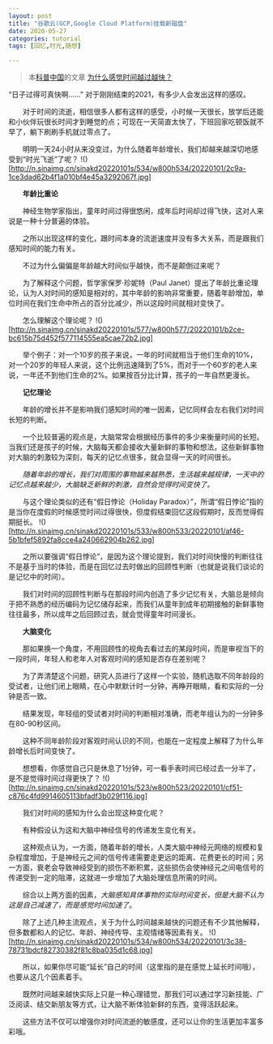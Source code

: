 ```yaml
---
layout: post
title: "谷歌云(GCP,Google Cloud Platform)挂载新磁盘"
date: 2020-05-27
categories: tutorial
tags: [回忆,时光,随想]

---
```

> 本[科普中国](http://k.sina.com.cn/mediaDocList.d.html?uid=5104880035)的文章 [为什么感觉时间越过越快？](http://k.sina.com.cn/article_5104880035_1304649a30190140tq.html)

“日子过得可真快啊……” 对于刚刚结束的2021，有多少人会发出这样的感叹。

　　对于时间的流逝，相信很多人都有这样的感受，小时候一天很长，放学后还能和小伙伴玩很长时间才到睡觉的点；可现在一天简直太快了，下班回家吃顿饭就不早了，躺下刷刷手机就过零点了。

　　明明一天24小时从来没变过，为什么随着年龄增长，我们却越来越深切地感受到“时光飞逝”了呢？
!()[http://n.sinaimg.cn/sinakd20220101s/534/w800h534/20220101/2c9a-1ce3dad62b4f1a010bf4e45a3292067f.jpg]

　　**年龄比重论** 

　　神经生物学家指出，童年时间过得很悠闲，成年后时间却过得飞快，这对人来说是一种十分普遍的体验。

　　之所以出现这样的变化，跟时间本身的流逝速度并没有多大关系，而是跟我们感知时间的能力有关。

　　不过为什么偏偏是年龄越大时间似乎越快，而不是颠倒过来呢？

　　为了解释这个问题，哲学家保罗·珍妮特（Paul Janet）提出了年龄比重论理论，认为人对时间的感知是相对的，其中年龄的影响非常重要，随着年龄增加，单位时间在我们生命中所占的百分比减少，所以这段时间就相对变快了。

　　怎么理解这个理论呢？
  !()[http://n.sinaimg.cn/sinakd20220101s/577/w800h577/20220101/b2ce-bc615b75d452f577114555ea5cae72b2.jpg]

　　举个例子：对一个10岁的孩子来说，一年的时间就相当于他们生命的10%，对一个20岁的年轻人来说，这个比例迅速降到了5%，而对于一个60岁的老人来说，一年还不到他们生命的2%。如果按百分比计算，孩子的一年自然更漫长。

　　**记忆理论**

　　年龄的增长并不是影响我们感知时间的唯一因素，记忆同样会左右我们对时间长短的判断。

　　一个比较普遍的观点是，大脑常常会根据经历事件的多少来衡量时间的长短。当我们还是孩子的时候，大脑每天都会接收大量新鲜的事物和想法，这些新鲜事物对大脑的刺激较为深刻，每天的记忆点很多，就会显得一天的时间很长。

　　*随着年龄的增长，我们对周围的事物越来越熟悉，生活越来越规律，一天中的记忆点越来越少，大脑缺乏新鲜的刺激，自然会觉得时间变快了。*

　　与这个理论类似的还有“假日悖论（Holiday Paradox）”，所谓“假日悖论”指的是当你在度假的时候感觉时间过得很快，但度假结束回忆这段假期时，反而觉得假期挺长。 
  !()[http://n.sinaimg.cn/sinakd20220101s/533/w800h533/20220101/af46-5b1bfef5892fa8cce4a240662904b262.jpg]

　　之所以要强调“假日悖论”，是因为这个理论提到，我们对时间快慢的判断往往不是基于当时的体验，而是在回忆过去时做出的回顾性判断（也就是说我们谈论的是记忆中的时间）。

　　我们对时间的回顾性判断与在那段时间内创造了多少记忆有关，大脑总是倾向于把不熟悉的经历编码为记忆储存起来，而我们从童年到成年初期接触的新鲜事物往往最多，所以成年之后回顾过去，就会觉得童年时间漫长。

　　**大脑变化**

　　那如果换一个角度，不用回顾性的视角去看过去的某段时间，而是审视当下的一段时间，年轻人和老年人对客观时间的感知是否存在差别呢？

　　为了弄清楚这个问题，研究人员进行了这样一个实验，随机选取不同年龄段的受试者，让他们闭上眼睛，在心中默默计时一分钟，再睁开眼睛，看和实际的一分钟是否一致。

　　结果发现，年轻组的受试者对时间的判断相对准确，而老年组认为的一分钟多在80-90秒区间。

　　这种不同年龄阶段对客观时间认识的不同，也能在一定程度上解释了为什么年龄增长后时间变快了。

　　想想看，你感觉自己只是休息了1分钟，可一看手表时间已经过去一分半了，是不是觉得时间过得更快了？
  !()[http://n.sinaimg.cn/sinakd20220101s/523/w800h523/20220101/cf51-c876c4fd9914605113bfadf3b029f116.jpg]

　　我们对时间的感知为什么会出现这种变化呢？

　　有种假设认为这和大脑中神经信号的传递发生变化有关。

　　这种观点认为，一方面，随着年龄的增长，人类大脑中神经元网络的规模和复杂程度增加，于是神经元之间的信号传递需要走更远的距离、花费更长的时间；另一方面，衰老会导致神经受到的损伤不断积累，这些损伤会使神经元之间电信号的传递受到一定的阻滞，这就进一步增加了大脑处理信息所需的时间。

　　综合以上两方面的因素，*大脑感知具体事物的实际时间变长，但是大脑不认为这是自己减速了，而是感觉时间加速了*。

　　除了上述几种主流观点，关于为什么时间越来越快的问题还有不少其他解释，但多数都和人的记忆、年龄、神经传导、主观情绪等因素有关。
  !()[http://n.sinaimg.cn/sinakd20220101s/534/w800h534/20220101/3c38-78731bdcf82730382f81c8ba035d1c68.jpg]

　　所以，如果你尽可能“延长”自己的时间（这里指的是在感觉上延长时间哦），也要从这几个因素着手。

　　既然时间越来越快实际上只是一种心理错觉，那我们可以通过学习新技能、广泛阅读、结交新朋友等方式，让大脑不断体验新鲜的东西，变得活跃起来。

　　这些方法不仅可以增强你对时间流逝的敏感度，还可以让你的生活更加丰富多彩哦。
